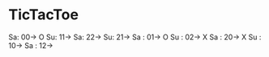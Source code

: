 # TicTacToe
Sa: 00-> O
Su: 11-> 
Sa: 22-> 
Su: 21-> 
Sa : 01-> O
Su : 02-> X
Sa : 20-> X
Su : 10-> 
Sa : 12-> 
